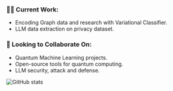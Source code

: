 <!--
**zazabap/zazabap** is a ✨ _special_ ✨ repository because its `README.md` (this file) appears on your GitHub profile.

Here are some ideas to get you started:

- 🔭 I’m currently working on ...
- 🌱 I’m currently learning ...
- 👯 I’m looking to collaborate on ...
- 🤔 I’m looking for help with ...
- 💬 Ask me about ...
- 📫 How to reach me: ...
- 😄 Pronouns: ...
- ⚡ Fun fact: ...
-->

### 🧑‍💻 Current Work:
- Encoding Graph data and research with Variational Classifier.
- LLM data extraction on privacy dataset.

### 🤝 Looking to Collaborate On:
- Quantum Machine Learning projects.
- Open-source tools for quantum computing.
- LLM security, attack and defense.

![GitHub stats](https://github-readme-stats.vercel.app/api?username=zazabap&show_icons=true&theme=radical)

